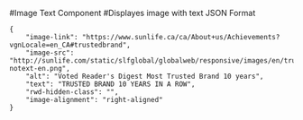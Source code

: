 #Image Text Component
#Displayes image with text
JSON Format
```
{
    "image-link": "https://www.sunlife.ca/ca/About+us/Achievements?vgnLocale=en_CA#trustedbrand",
    "image-src": "http://sunlife.com/static/slfglobal/globalweb/responsive/images/en/trustedbrand-notext-en.png",
    "alt": "Voted Reader's Digest Most Trusted Brand 10 years",
    "text": "TRUSTED BRAND 10 YEARS IN A ROW",
    "rwd-hidden-class": "",
    "image-alignment": "right-aligned"
}
```
<!-- If the image text is hidden in Mobile view then add class "rwd-hidden-class": "footer-image-text-wrapper" else leave it blank-->
<!-- "image-alignment": "right-aligned"/"left-aligned" -->